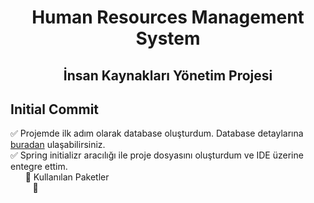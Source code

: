 <div align="center"><h1>Human Resources Management System</h1> </div>
<div align="center"><h2>İnsan Kaynakları Yönetim Projesi</h2> </div>

## Initial Commit 

✅ Projemde ilk adım olarak database oluşturdum. Database detaylarına [buradan](https://github.com/mustafasameturan/hrms-database)  ulaşabilirsiniz. <br>
✅ Spring initializr aracılığı ile proje dosyasını oluşturdum ve IDE üzerine entegre ettim. <br>
&nbsp;&nbsp;&nbsp;&nbsp;&nbsp;&nbsp;🔹 Kullanılan Paketler <br>
&nbsp;&nbsp;&nbsp;&nbsp;&nbsp;&nbsp;&nbsp;&nbsp;&nbsp;🔹
